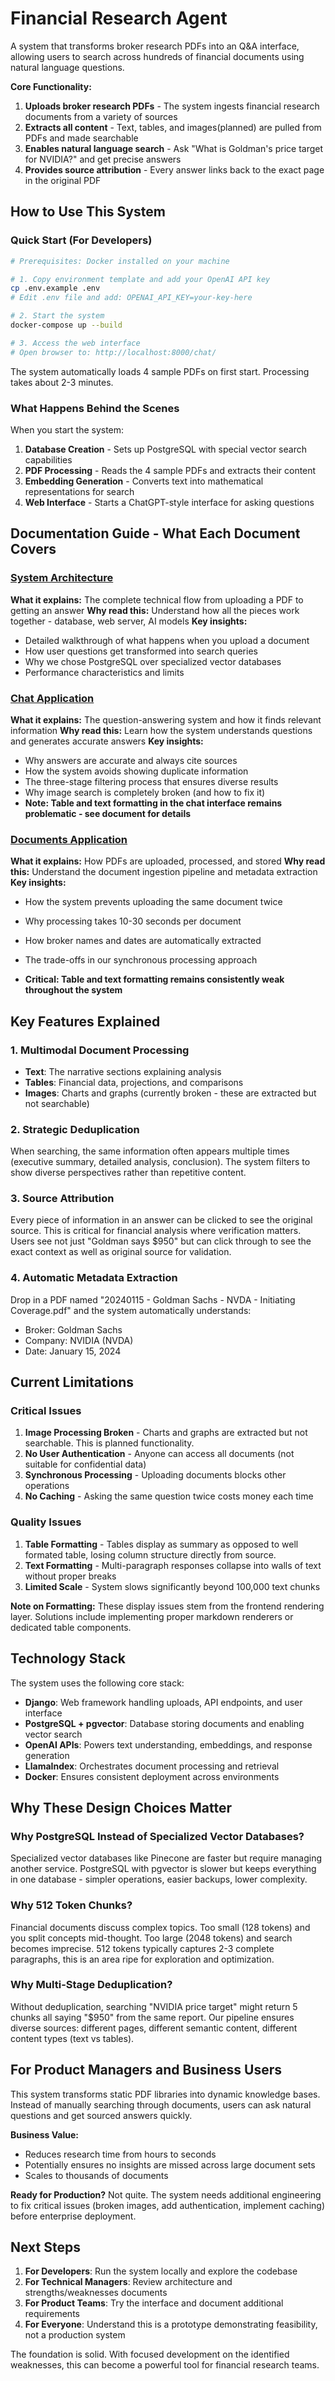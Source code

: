 # Financial Research Agent

A system that transforms broker research PDFs into an Q&A interface, allowing users to search across hundreds of financial documents using natural language questions.


**Core Functionality:**
1. **Uploads broker research PDFs** - The system ingests financial research documents from a variety of sources
2. **Extracts all content** - Text, tables, and images(planned) are pulled from PDFs and made searchable
3. **Enables natural language search** - Ask "What is Goldman's price target for NVIDIA?" and get precise answers
4. **Provides source attribution** - Every answer links back to the exact page in the original PDF

## How to Use This System

### Quick Start (For Developers)

```bash
# Prerequisites: Docker installed on your machine

# 1. Copy environment template and add your OpenAI API key
cp .env.example .env
# Edit .env file and add: OPENAI_API_KEY=your-key-here

# 2. Start the system
docker-compose up --build

# 3. Access the web interface
# Open browser to: http://localhost:8000/chat/
```

The system automatically loads 4 sample PDFs on first start. Processing takes about 2-3 minutes.

### What Happens Behind the Scenes

When you start the system:
1. **Database Creation** - Sets up PostgreSQL with special vector search capabilities
2. **PDF Processing** - Reads the 4 sample PDFs and extracts their content
3. **Embedding Generation** - Converts text into mathematical representations for search
4. **Web Interface** - Starts a ChatGPT-style interface for asking questions

## Documentation Guide - What Each Document Covers

### [System Architecture](docs/architecture.md)
**What it explains:** The complete technical flow from uploading a PDF to getting an answer
**Why read this:** Understand how all the pieces work together - database, web server, AI models
**Key insights:** 
- Detailed walkthrough of what happens when you upload a document
- How user questions get transformed into search queries
- Why we chose PostgreSQL over specialized vector databases
- Performance characteristics and limits

### [Chat Application](docs/apps/chat.md)
**What it explains:** The question-answering system and how it finds relevant information
**Why read this:** Learn how the system understands questions and generates accurate answers
**Key insights:**
- Why answers are accurate and always cite sources
- How the system avoids showing duplicate information
- The three-stage filtering process that ensures diverse results
- Why image search is completely broken (and how to fix it)
- **Note: Table and text formatting in the chat interface remains problematic - see document for details**

### [Documents Application](docs/apps/documents.md)
**What it explains:** How PDFs are uploaded, processed, and stored
**Why read this:** Understand the document ingestion pipeline and metadata extraction
**Key insights:**
- How the system prevents uploading the same document twice
- Why processing takes 10-30 seconds per document
- How broker names and dates are automatically extracted
- The trade-offs in our synchronous processing approach

- **Critical: Table and text formatting remains consistently weak throughout the system**

## Key Features Explained

### 1. Multimodal Document Processing
- **Text**: The narrative sections explaining analysis
- **Tables**: Financial data, projections, and comparisons
- **Images**: Charts and graphs (currently broken - these are extracted but not searchable)

### 2. Strategic Deduplication
When searching, the same information often appears multiple times (executive summary, detailed analysis, conclusion). The system filters to show diverse perspectives rather than repetitive content.

### 3. Source Attribution
Every piece of information in an answer can be clicked to see the original source. This is critical for financial analysis where verification matters. Users see not just "Goldman says $950" but can click through to see the exact context as well as original source for validation.

### 4. Automatic Metadata Extraction
Drop in a PDF named "20240115 - Goldman Sachs - NVDA - Initiating Coverage.pdf" and the system automatically understands:
- Broker: Goldman Sachs
- Company: NVIDIA (NVDA)
- Date: January 15, 2024

## Current Limitations

### Critical Issues
1. **Image Processing Broken** - Charts and graphs are extracted but not searchable.  This is planned functionality.
2. **No User Authentication** - Anyone can access all documents (not suitable for confidential data)
3. **Synchronous Processing** - Uploading documents blocks other operations
4. **No Caching** - Asking the same question twice costs money each time

### Quality Issues
1. **Table Formatting** - Tables display as summary as opposed to well formated table, losing column structure directly from source.
2. **Text Formatting** - Multi-paragraph responses collapse into walls of text without proper breaks
3. **Limited Scale** - System slows significantly beyond 100,000 text chunks

**Note on Formatting:** These display issues stem from the frontend rendering layer. Solutions include implementing proper markdown renderers or dedicated table components.

## Technology Stack

The system uses the following core stack:

- **Django**: Web framework handling uploads, API endpoints, and user interface
- **PostgreSQL + pgvector**: Database storing documents and enabling vector search
- **OpenAI APIs**: Powers text understanding, embeddings, and response generation
- **LlamaIndex**: Orchestrates document processing and retrieval
- **Docker**: Ensures consistent deployment across environments

## Why These Design Choices Matter

### Why PostgreSQL Instead of Specialized Vector Databases?
Specialized vector databases like Pinecone are faster but require managing another service. PostgreSQL with pgvector is slower but keeps everything in one database - simpler operations, easier backups, lower complexity.

### Why 512 Token Chunks?
Financial documents discuss complex topics. Too small (128 tokens) and you split concepts mid-thought. Too large (2048 tokens) and search becomes imprecise. 512 tokens typically captures 2-3 complete paragraphs, this is an area ripe for exploration and optimization.

### Why Multi-Stage Deduplication?
Without deduplication, searching "NVIDIA price target" might return 5 chunks all saying "$950" from the same report. Our pipeline ensures diverse sources: different pages, different semantic content, different content types (text vs tables).

## For Product Managers and Business Users

This system transforms static PDF libraries into dynamic knowledge bases. Instead of manually searching through documents, users can ask natural questions and get sourced answers quickly.

**Business Value:**
- Reduces research time from hours to seconds
- Potentially ensures no insights are missed across large document sets
- Scales to thousands of documents

**Ready for Production?** Not quite. The system needs additional engineering to fix critical issues (broken images, add authentication, implement caching) before enterprise deployment.

## Next Steps

1. **For Developers**: Run the system locally and explore the codebase
2. **For Technical Managers**: Review architecture and strengths/weaknesses documents
3. **For Product Teams**: Try the interface and document additional requirements
4. **For Everyone**: Understand this is a prototype demonstrating feasibility, not a production system

The foundation is solid. With focused development on the identified weaknesses, this can become a powerful tool for financial research teams.